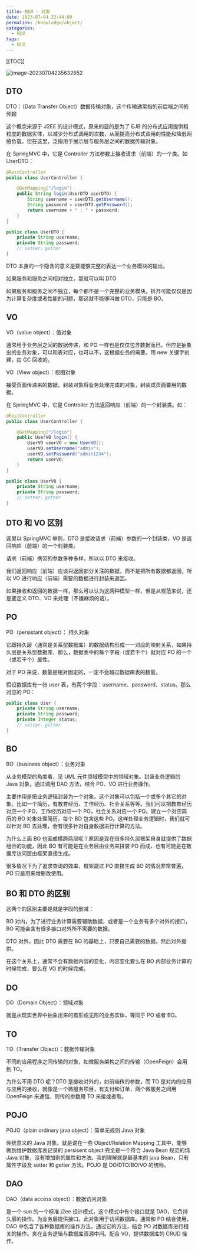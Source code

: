 ```yaml
---
title: 知识 - 对象
date: 2023-07-04 23:44:09
permalink: /knowledge/object/
categories:
  - 知识
tags:
  - 知识
---
```


[[TOC]]

![image-20230704235632652](https://cdn.jsdelivr.net/gh/Kele-Bingtang/static/img/Spring%20Boot/20230704235634.png)

## DTO

DTO：（Data Transfer Object）数据传输对象，这个传输通常指的前后端之间的传输

这个概念来源于 J2EE 的设计模式，原来的目的是为了 EJB 的分布式应用提供粗粒度的数据实体，以减少分布式调用的次数，从而提高分布式调用的性能和降低网络负载，但在这里，泛指用于展示层与服务层之间的数据传输对象。

在 SpringMVC 中，它是 Controller 方法参数上接收请求（前端）的一个类。如 UserDTO：

```java
@RestController
public class UserController {

    @GetMapping("/login")
    public String login(UserDTO userDTO) {
        String username = userDTO.getUsername();
        String password = userDTO.getPassword();
        return username + " : " + password;
    }
}

public class UserDTO {
    private String username;
    private String password;
    // setter、getter
}
```

DTO 本身的一个隐含的意义是要能够完整的表达一个业务模块的输出。

如果服务和服务之间相对独立，那就可以叫 DTO

如果服务和服务之间不独立，每个都不是一个完整的业务模块，拆开可能仅仅是因为计算复杂度或者性能的问题，那这就不能够叫做 DTO，只能是 BO。

## VO

VO（value object）：值对象

通常用于业务层之间的数据传递，和 PO 一样也是仅仅包含数据而已。但应是抽象出的业务对象，可以和表对应，也可以不，这根据业务的需要。用 new 关键字创建，由 GC 回收的。

VO（View object）：视图对象

接受页面传递来的数据，封装对象将业务处理完成的对象，封装成页面要用的数据。

在 SpringMVC 中，它是 Controller 方法返回响应（前端）的一个封装类。如：

```java
@RestController
public class UserController {

    @GetMapping("/login")
    public UserVO login() {
        UserVO userVO = new UserVO();
        userVO.setUsername("admin");
        userVO.setPassword("admin1234");
        return userVO;
    }
}

public class UserVO {
    private String username;
    private String password;
    // setter、getter
}
```

## DTO 和 VO 区别

这里以 SpringMVC 举例，DTO 是接收请求（前端）参数的一个封装类，VO 是返回响应（前端）的一个封装类。

请求（前端）携带的参数多种多样，所以以 DTO 来接收。

我们返回响应（前端）应该只返回部分关注的数据，而不是把所有数据都返回，所以 VO 进行响应（前端）需要的数据进行封装来返回。

如果接收和返回的数据一样，那么可以认为这两种模型一样，但是从规范来说，还是要定义 DTO、VO 来处理（不嫌麻烦的话）。

## PO

PO（persistant object）： 持久对象

它跟持久层（通常是关系型数据库）的数据结构形成一一对应的映射关系，如果持久层是关系型数据库，那么，数据表中的每个字段（或若干个）就对应 PO 的一个（或若干个）属性。

对于 PO 来说，数量是相对固定的，一定不会超过数据库表的数量。

假设数据库有一张 user 表，有两个字段：username、password、status。那么对应的 PO：

```java
public class User {
    private String username;
    private String password;
  	private Integer status;
    // setter、getter
}
```

## BO

BO（business object）：业务对象

从业务模型的角度看，见 UML 元件领域模型中的领域对象。封装业务逻辑的 Java 对象，通过调用 DAO 方法，结合 PO、VO 进行业务操作。

主要作用是把业务逻辑封装为一个对象。这个对象可以包括一个或多个其它的对象。比如一个简历，有教育经历、工作经历、社会关系等等。我们可以把教育经历对应一个 PO，工作经历对应一个 PO，社会关系对应一个 PO。建立一个对应简历的 BO 对象处理简历，每个 BO 包含这些 PO。这样处理业务逻辑时，我们就可以针对 BO 去处理，会有很多针对自身数据进行计算的方法。

为什么上面 BO 也画成横跨两层呢？原因是现在很多持久层框架自身就提供了数据组合的功能，因此 BO 有可能是在业务层由业务来拼装 PO 而成，也有可能是在数据库访问层由框架直接生成。

很多情况下为了追求查询的效率，框架跳过 PO 直接生成 BO 的情况非常普遍，PO 只是用来增删改使用。

## BO 和 DTO 的区别

这两个的区别主要是就是字段的删减：

BO 对内，为了进行业务计算需要辅助数据，或者是一个业务有多个对外的接口，BO 可能会含有很多接口对外所不需要的数据。

DTO 对外，因此 DTO 需要在 BO 的基础上，只要自己需要的数据，然后对外提供。

在这个关系上，通常不会有数据内容的变化，内容变化要么在 BO 内部业务计算的时候完成，要么在 VO 的时候完成。

## DO

DO（Domain Object）：领域对象

就是从现实世界中抽象出来的有形或无形的业务实体，等同于 PO 或者 BO。

## TO

TO（Transfer Object）：数据传输对象

不同的应用程序之间传输的对象，如微服务架构之间的传输（OpenFeign）会用到 TO。

为什么不用 DTO 呢？DTO 是接收对外的，如前端传的参数，而 TO 是对内的应用与应用的接收，就像是一个微服务项目，有支付和订单，两个微服务之间用 OpenFeign 来通信，则传的参数用 TO 来接或者取。

## POJO

POJO（plain ordinary java object）：简单无规则 Java 对象

传统意义的 Java 对象。就是说在一些 Object/Relation Mapping 工具中，能够做到维护数据库表记录的 persisent object 完全是一个符合 Java Bean 规范的纯 Java 对象，没有增加别的属性和方法。我的理解就是最基本的 java Bean，只有属性字段及 setter 和 getter 方法。POJO 是 DO/DTO/BO/VO 的统称。

## DAO

DAO（data access object）：数据访问对象

是一个 sun 的一个标准 j2ee 设计模式，这个模式中有个接口就是 DAO，它负持久层的操作。为业务层提供接口。此对象用于访问数据库。通常和 PO 结合使用，DAO 中包含了各种数据库的操作方法。通过它的方法，结合 PO 对数据库进行相关的操作。夹在业务逻辑与数据库资源中间。配合 VO，提供数据库的 CRUD 操作。
